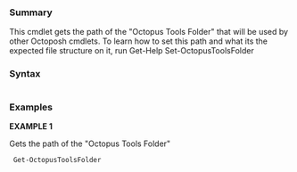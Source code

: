 ﻿
### Summary

This cmdlet gets the path of the "Octopus Tools Folder" that will be used by other Octoposh cmdlets. To learn how to set this path and what its the expected file structure on it, run Get-Help Set-OctopusToolsFolder
### Syntax
``` powershell

``` 

### Examples 

**EXAMPLE 1**

Gets the path of the "Octopus Tools Folder"

``` powershell 
 Get-OctopusToolsFolder
``` 

